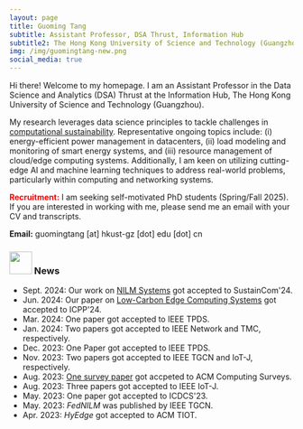 ```yaml
---
layout: page
title: Guoming Tang
subtitle: Assistant Professor, DSA Thrust, Information Hub
subtitle2: The Hong Kong University of Science and Technology (Guangzhou)
img: /img/guomingtang-new.png
social_media: true
---
```


Hi there! Welcome to my homepage. I am an Assistant Professor in the Data Science and Analytics (DSA) Thrust at the Information Hub, The Hong Kong University of Science and Technology (Guangzhou).

My research leverages data science principles to tackle challenges in <a href="https://en.wikipedia.org/wiki/Computational_sustainability" target="_blank">computational sustainability</a>. Representative ongoing topics include: (i) energy-efficient power management in datacenters, (ii) load modeling and monitoring of smart energy systems, and (iii) resource management of cloud/edge computing systems.
Additionally, I am keen on utilizing cutting-edge AI and machine learning techniques to address real-world problems, particularly within computing and networking systems.

<span style="color:red">**Recruitment:**</span> I am seeking self-motivated PhD students (Spring/Fall 2025). If you are interested in working with me, please send me an email with your CV and transcripts. 

**Email:** guomingtang [at] hkust-gz [dot] edu [dot] cn

### <img src="../img/news.png" height="40px"> News

- Sept. 2024: Our work on <a href="http://arxiv.org/abs/2409.14821" target="_blank">NILM Systems</a> got accepted to SustainCom'24.
- Jun. 2024: Our paper on <a href="https://dl.acm.org/doi/pdf/10.1145/3673038.3673080" target="_blank">Low-Carbon Edge Computing Systems</a> got accepted to ICPP'24.
- Mar. 2024: One paper got accepted to IEEE TPDS.
- Jan. 2024: Two papers got accepted to IEEE Network and TMC, respectively.
- Dec. 2023: One Paper got accepted to IEEE TPDS.
- Nov. 2023: Two papers got accepted to IEEE TGCN and IoT-J, respectively.
- Aug. 2023: <a href="https://dl.acm.org/doi/epdf/10.1145/3617589" target="_blank">One survey paper</a> got accpeted to ACM Computing Surveys.
- Aug. 2023: Three papers got accepted to IEEE IoT-J.
- May. 2023: One paper got accepted to ICDCS'23.
- May. 2023: _FedNILM_ was published by IEEE TGCN.
- Apr. 2023: _HyEdge_ got accepted to ACM TIOT.
